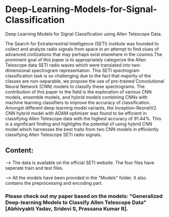 # Deep-Learning-Models-for-Signal-Classification
Deep Learning Models for Signal Classification using Allen Telescope Data.

The Search for Extraterrestrial Intelligence (SETI) institute was founded to collect and analyze radio signals from space in an attempt to find clues of advanced civilizations that may perhaps exist elsewhere in the cosmos.The prominent goal of this paper is to appropriately categorize the Allen Telescope data SETI radio waves which were translated into two-dimensional spectrogram representation. This SETI spectrogram classification task is so challenging due to the fact that majority of the classes are non-separable, we propose the use of pre-trained Convolutional Neural Network (CNN) models to classify these spectrograms. The contribution of this paper to the field is the exploration of various CNN models, ensemble models, and hybrid models combining CNNs with machine learning classifiers to improve the accuracy of classification. Amongst different deep learning model variants, the Inception-ResnetV2 CNN hybrid model with ADAM optimizer was found to be efficient in classifying Allen Telescope data with the highest accuracy of 91.44%. This is a significant finding and highlights the potential of using hybrid CNN model which harnesses the best traits from two CNN models in efficiently classifying Allen Telescope SETI radio signals.

## Content:
--> The data is available on the official SETI website. The four files have seperate train and test files. 

--> All the models have been provided in the "Models" folder. It also contains the preprocessing and encoding part. 

### Please check out my paper based on the models: "Generalized Deep-learning Models to Classify Allen Telescope Data" [Abhivyakti Yadav, Sridevi S, Prassana Kumar R].

